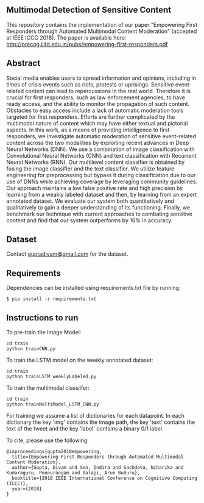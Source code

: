 ## Multimodal Detection of Sensitive Content

This repository contains the implementation of our paper "Empowering First Responders through Automated Multimodal Content Moderation" (accepted at IEEE ICCC 2018). The paper is available here: http://precog.iiitd.edu.in/pubs/empowering-first-responders.pdf

## Abstract

Social media enables users to spread information and opinions, including in times of crisis events such as riots, protests or uprisings. Sensitive event-related content can lead to repercussions in the real world. Therefore it is crucial for first responders, such as law enforcement agencies, to have ready access, and the ability to monitor the propagation of such content. Obstacles to easy access include a lack of automatic moderation tools targeted for first responders. Efforts are further complicated by the multimodal nature of content which may have either textual and pictorial aspects. In this work, as a means of providing intelligence to first responders, we investigate automatic moderation of sensitive event-related content across the two modalities by exploiting recent advances in Deep Neural Networks (DNN). We use a combination of image classification with Convolutional Neural Networks (CNN) and text classification with Recurrent Neural Networks (RNN). Our multilevel content classifier is obtained by fusing the image classifier and the text classifier. We utilize feature engineering for preprocessing but bypass it during classification due to our use of DNNs while achieving coverage by leveraging community guidelines. Our approach maintains a low false positive rate and high precision by learning from a weakly labeled dataset and then, by learning from an expert annotated dataset. We evaluate our system both quantitatively and qualitatively to gain a deeper understanding of its functioning. Finally, we benchmark our technique with current approaches to combating sensitive content and find that our system outperforms by 16% in accuracy.

## Dataset

Contact guptadivam@gmail.com for the dataset.

## Requirements

Dependencies can be installed using requirements.txt file by running:

```
$ pip install -r requirements.txt
```

## Instructions to run

To pre-train the Image Model:
```
cd train
python trainCNN.py
```

To train the LSTM model on the weekly annotated dataset: 
```
cd train
python trainLSTM_weaklyLabeled.py
```

To train the multimodal classiifer: 
```
cd train
python trainMultiModel_LSTM_CNN.py
```

For training we assume a list of dictionaries for each datapoint. In each dictionary the key 'img' contains the image path, the key 'text' contains the text of the tweet and the key 'label' contains a binary 0/1 label.

To cite, please use the following:

```
@inproceedings{gupta2018empowering,
  title={Empowering First Responders through Automated Multimodal Content Moderation},
  author={Gupta, Divam and Sen, Indira and Sachdeva, Niharika and Kumaraguru, Ponnurangam and Balaji, Arun Buduru},
  booktitle={2018 IEEE International Conference on Cognitive Computing (ICCC)}, 
  year={2018}
}
```
